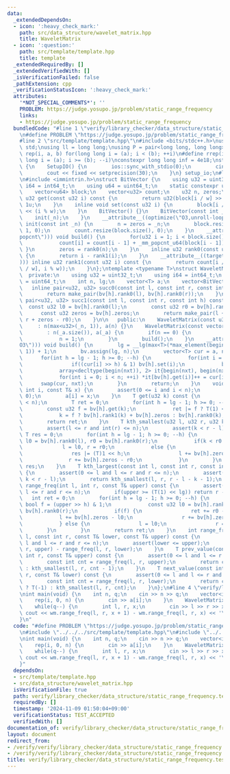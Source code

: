 ```yaml
---
data:
  _extendedDependsOn:
  - icon: ':heavy_check_mark:'
    path: src/data_structure/wavelet_matrix.hpp
    title: WaveletMatrix
  - icon: ':question:'
    path: src/template/template.hpp
    title: template
  _extendedRequiredBy: []
  _extendedVerifiedWith: []
  _isVerificationFailed: false
  _pathExtension: cpp
  _verificationStatusIcon: ':heavy_check_mark:'
  attributes:
    '*NOT_SPECIAL_COMMENTS*': ''
    PROBLEM: https://judge.yosupo.jp/problem/static_range_frequency
    links:
    - https://judge.yosupo.jp/problem/static_range_frequency
  bundledCode: "#line 1 \"verify/library_checker/data_structure/static_range_frequency.test.cpp\"\
    \n#define PROBLEM \"https://judge.yosupo.jp/problem/static_range_frequency\"\n\
    #line 2 \"src/template/template.hpp\"\n#include <bits/stdc++.h>\nusing namespace\
    \ std;\nusing ll = long long;\nusing P = pair<long long, long long>;\n#define\
    \ rep(i, a, b) for(long long i = (a); i < (b); ++i)\n#define rrep(i, a, b) for(long\
    \ long i = (a); i >= (b); --i)\nconstexpr long long inf = 4e18;\nstruct SetupIO\
    \ {\n    SetupIO() {\n        ios::sync_with_stdio(0);\n        cin.tie(0);\n\
    \        cout << fixed << setprecision(30);\n    }\n} setup_io;\n#line 3 \"src/data_structure/wavelet_matrix.hpp\"\
    \n#include <immintrin.h>\nstruct BitVector {\n    using u32 = uint32_t;\n    using\
    \ i64 = int64_t;\n    using u64 = uint64_t;\n    static constexpr u32 w = 64;\n\
    \    vector<u64> block;\n    vector<u32> count;\n    u32 n, zeros;\n    inline\
    \ u32 get(const u32 i) const {\n        return u32(block[i / w] >> (i % w)) &\
    \ 1u;\n    }\n    inline void set(const u32 i) {\n        block[i / w] |= 1LL\
    \ << (i % w);\n    }\n    BitVector() {}\n    BitVector(const int _n) {\n    \
    \    init(_n);\n    }\n    __attribute__((optimize(\"O3,unroll-loops\"))) void\
    \ init(const int _n) {\n        n = zeros = _n;\n        block.resize(n / w +\
    \ 1, 0);\n        count.resize(block.size(), 0);\n    }\n    __attribute__((target(\"\
    popcnt\"))) void build() {\n        for(u32 i = 1; i < block.size(); ++i) {\n\
    \            count[i] = count[i - 1] + _mm_popcnt_u64(block[i - 1]);\n       \
    \ }\n        zeros = rank0(n);\n    }\n    inline u32 rank0(const u32 i) const\
    \ {\n        return i - rank1(i);\n    }\n    __attribute__((target(\"bmi2,popcnt\"\
    ))) inline u32 rank1(const u32 i) const {\n        return count[i / w] + _mm_popcnt_u64(_bzhi_u64(block[i\
    \ / w], i % w));\n    }\n};\ntemplate <typename T>\nstruct WaveletMatrix {\n \
    \  private:\n    using u32 = uint32_t;\n    using i64 = int64_t;\n    using u64\
    \ = uint64_t;\n    int n, lg;\n    vector<T> a;\n    vector<BitVector> bv;\n \
    \   inline pair<u32, u32> succ0(const int l, const int r, const int h) const {\n\
    \        return make_pair(bv[h].rank0(l), bv[h].rank0(r));\n    }\n    inline\
    \ pair<u32, u32> succ1(const int l, const int r, const int h) const {\n      \
    \  const u32 l0 = bv[h].rank0(l);\n        const u32 r0 = bv[h].rank0(r);\n  \
    \      const u32 zeros = bv[h].zeros;\n        return make_pair(l + zeros - l0,\
    \ r + zeros - r0);\n    }\n\n   public:\n    WaveletMatrix(const u32 _n)\n   \
    \     : n(max<u32>(_n, 1)), a(n) {}\n    WaveletMatrix(const vector<T>& _a)\n\
    \        : n(_a.size()), a(_a) {\n        if(n == 0) {\n            a.push_back(0);\n\
    \            n = 1;\n        }\n        build();\n    }\n    __attribute__((optimize(\"\
    O3\"))) void build() {\n        lg = __lg(max<T>(*max_element(begin(a), end(a)),\
    \ 1)) + 1;\n        bv.assign(lg, n);\n        vector<T> cur = a, nxt(n);\n  \
    \      for(int h = lg - 1; h >= 0; --h) {\n            for(int i = 0; i < n; ++i)\n\
    \                if((cur[i] >> h) & 1) bv[h].set(i);\n            bv[h].build();\n\
    \            array<decltype(begin(nxt)), 2> it{begin(nxt), begin(nxt) + bv[h].zeros};\n\
    \            for(int i = 0; i < n; ++i) *it[bv[h].get(i)]++ = cur[i];\n      \
    \      swap(cur, nxt);\n        }\n        return;\n    }\n    void set(const\
    \ int i, const T& x) {\n        assert(0 <= i and i < n);\n        assert(x >=\
    \ 0);\n        a[i] = x;\n    }\n    T get(u32 k) const {\n        assert(int(k)\
    \ < n);\n        T ret = 0;\n        for(int h = lg - 1; h >= 0; --h) {\n    \
    \        const u32 f = bv[h].get(k);\n            ret |= f ? T(1) << h : 0;\n\
    \            k = f ? bv[h].rank1(k) + bv[h].zeros : bv[h].rank0(k);\n        }\n\
    \        return ret;\n    }\n    T kth_smallest(u32 l, u32 r, u32 k) const {\n\
    \        assert(l <= r and int(r) <= n);\n        assert(k < r - l);\n       \
    \ T res = 0;\n        for(int h = lg - 1; h >= 0; --h) {\n            const u32\
    \ l0 = bv[h].rank0(l), r0 = bv[h].rank0(r);\n            if(k < r0 - l0)\n   \
    \             l = l0, r = r0;\n            else {\n                k -= r0 - l0;\n\
    \                res |= (T)1 << h;\n                l += bv[h].zeros - l0;\n \
    \               r += bv[h].zeros - r0;\n            }\n        }\n        return\
    \ res;\n    }\n    T kth_largest(const int l, const int r, const int k) const\
    \ {\n        assert(0 <= l and l <= r and r <= n);\n        assert(0 <= k and\
    \ k < r - l);\n        return kth_smallest(l, r, r - l - k - 1);\n    }\n    int\
    \ range_freq(int l, int r, const T& upper) const {\n        assert(0 <= l and\
    \ l <= r and r <= n);\n        if(upper >= (T(1) << lg)) return r - l;\n     \
    \   int ret = 0;\n        for(int h = lg - 1; h >= 0; --h) {\n            const\
    \ bool f = (upper >> h) & 1;\n            const u32 l0 = bv[h].rank0(l), r0 =\
    \ bv[h].rank0(r);\n            if(f) {\n                ret += r0 - l0;\n    \
    \            l += bv[h].zeros - l0;\n                r += bv[h].zeros - r0;\n\
    \            } else {\n                l = l0;\n                r = r0;\n    \
    \        }\n        }\n        return ret;\n    }\n    int range_freq(const int\
    \ l, const int r, const T& lower, const T& upper) const {\n        assert(0 <=\
    \ l and l <= r and r <= n);\n        assert(lower <= upper);\n        return range_freq(l,\
    \ r, upper) - range_freq(l, r, lower);\n    }\n    T prev_value(const int l, const\
    \ int r, const T& upper) const {\n        assert(0 <= l and l <= r and r <= n);\n\
    \        const int cnt = range_freq(l, r, upper);\n        return cnt == 0 ? T(-1)\
    \ : kth_smallest(l, r, cnt - 1);\n    }\n    T next_value(const int l, const int\
    \ r, const T& lower) const {\n        assert(0 <= l and l <= r and r <= n);\n\
    \        const int cnt = range_freq(l, r, lower);\n        return cnt == r - l\
    \ ? T(-1) : kth_smallest(l, r, cnt);\n    }\n};\n#line 4 \"verify/library_checker/data_structure/static_range_frequency.test.cpp\"\
    \nint main(void) {\n    int n, q;\n    cin >> n >> q;\n    vector<int> a(n);\n\
    \    rep(i, 0, n) {\n        cin >> a[i];\n    }\n    WaveletMatrix<int> wm(a);\n\
    \    while(q--) {\n        int l, r, x;\n        cin >> l >> r >> x;\n       \
    \ cout << wm.range_freq(l, r, x + 1) - wm.range_freq(l, r, x) << '\\n';\n    }\n\
    }\n"
  code: "#define PROBLEM \"https://judge.yosupo.jp/problem/static_range_frequency\"\
    \n#include \"../../../src/template/template.hpp\"\n#include \"../../../src/data_structure/wavelet_matrix.hpp\"\
    \nint main(void) {\n    int n, q;\n    cin >> n >> q;\n    vector<int> a(n);\n\
    \    rep(i, 0, n) {\n        cin >> a[i];\n    }\n    WaveletMatrix<int> wm(a);\n\
    \    while(q--) {\n        int l, r, x;\n        cin >> l >> r >> x;\n       \
    \ cout << wm.range_freq(l, r, x + 1) - wm.range_freq(l, r, x) << '\\n';\n    }\n\
    }"
  dependsOn:
  - src/template/template.hpp
  - src/data_structure/wavelet_matrix.hpp
  isVerificationFile: true
  path: verify/library_checker/data_structure/static_range_frequency.test.cpp
  requiredBy: []
  timestamp: '2024-11-09 01:50:04+09:00'
  verificationStatus: TEST_ACCEPTED
  verifiedWith: []
documentation_of: verify/library_checker/data_structure/static_range_frequency.test.cpp
layout: document
redirect_from:
- /verify/verify/library_checker/data_structure/static_range_frequency.test.cpp
- /verify/verify/library_checker/data_structure/static_range_frequency.test.cpp.html
title: verify/library_checker/data_structure/static_range_frequency.test.cpp
---
```

